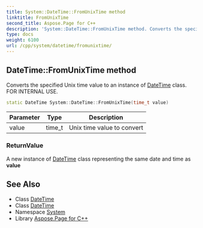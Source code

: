 ```yaml
---
title: System::DateTime::FromUnixTime method
linktitle: FromUnixTime
second_title: Aspose.Page for C++
description: 'System::DateTime::FromUnixTime method. Converts the specified Unix time value to an instance of DateTime class. FOR INTERNAL USE in C++.'
type: docs
weight: 6100
url: /cpp/system/datetime/fromunixtime/
---
```

## DateTime::FromUnixTime method


Converts the specified Unix time value to an instance of [DateTime](../) class. FOR INTERNAL USE.

```cpp
static DateTime System::DateTime::FromUnixTime(time_t value)
```


| Parameter | Type | Description |
| --- | --- | --- |
| value | time_t | Unix time value to convert |

### ReturnValue

A new instance of [DateTime](../) class representing the same date and time as **value**

## See Also

* Class [DateTime](../)
* Class [DateTime](../)
* Namespace [System](../../)
* Library [Aspose.Page for C++](../../../)
